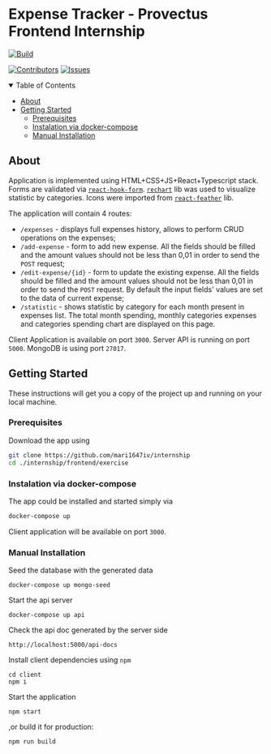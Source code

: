 # Expense Tracker - Provectus Frontend Internship

[![Build][build-shield]][build-url]

[![Contributors][contributors-shield]][contributors-url]
[![Issues][issues-shield]][issues-url]


<!-- TABLE OF CONTENTS -->
<details open="open">
  <summary>Table of Contents</summary>
  <ul>
    <li><a href="#about">About</a>
    </li>
    <li><a href="#getting_started">Getting Started</a>
      <ul>
        <li><a href="#prerequisites">Prerequisites</a></li>
        <li><a href="#docker-installation">Instalation via docker-compose</a></li>
        <li><a href="#manual-installation">Manual Installation</a></li>
      </ul>
    </li>
  </ul>
</details>

## About <a name = "about"></a>

Application is implemented using HTML+CSS+JS+React+Typescript stack. Forms are validated via [`react-hook-form`](https://github.com/react-hook-form/react-hook-form). [`rechart`](https://github.com/recharts/recharts) lib was used to visualize statistic by categories. Icons were imported from [`react-feather`](https://github.com/feathericons/react-feather) lib.

The application will contain 4 routes:

- `/expenses` - displays full expenses history, allows to perform CRUD operations on the expenses;
- `/add-expense` - form to add new expense. All the fields should be filled and the amount values should not be less than 0,01 in order to send the `POST` request;
- `/edit-expense/{id}` - form to update the existing expense. All the fields should be filled and the amount values should not be less than 0,01 in order to send the `POST` request. By default the input fields' values are set to the data of current expense;
- `/statistic` - shows statistic by category for each month present in expenses list. The total month spending, monthly categories expenses and categories spending chart are displayed on this page.

Client Application is available on port `3000`.
Server API is running on port `5000`.
MongoDB is using port `27017`.
## Getting Started <a name = "getting_started"></a>

These instructions will get you a copy of the project up and running on your local machine.

### Prerequisites <a name = "prerequisites"></a>

Download the app using

```bash
git clone https://github.com/mari1647iv/internship
cd ./internship/frontend/exercise
```

### Instalation via docker-compose <a name = "docker-installation"></a>

The app could be installed and started simply via 

```bash
docker-compose up
```
Client application will be available on port `3000`.

### Manual Installation <a name = "manual-installation"></a>

Seed the database with the generated data
```
docker-compose up mongo-seed
```
Start the api server
```
docker-compose up api
```
Check the api doc generated by the server side
```
http://localhost:5000/api-docs
```
Install client dependencies using `npm`
```npm
cd client
npm i
```
Start the application
```npm
npm start
```
,or build it for production:

```npm
npm run build
```

<!-- MARKDOWN LINKS & IMAGES -->
<!-- https://www.markdownguide.org/basic-syntax/#reference-style-links -->

[contributors-shield]: https://img.shields.io/github/contributors/mari1647iv/internship.svg?style=for-the-badge
[contributors-url]: https://github.com/mari1647iv/internship/graphs/contributors
[issues-shield]: https://img.shields.io/github/issues/mari1647iv/internship.svg?style=for-the-badge
[issues-url]: https://github.com/mari1647iv/internship/issues
[build-shield]: https://forthebadge.com/images/badges/made-with-javascript.svg?style=for-the-badge
[build-url]: https://forthebadge.com